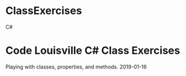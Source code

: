 # ClassExercises
C#

# Code Louisville C# Class Exercises
Playing with classes, properties, and methods.
2019-01-16
